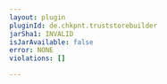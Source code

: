 ```yaml
---
layout: plugin
pluginId: de.chkpnt.truststorebuilder
jarSha1: INVALID
isJarAvailable: false
error: NONE
violations: []

---
```

